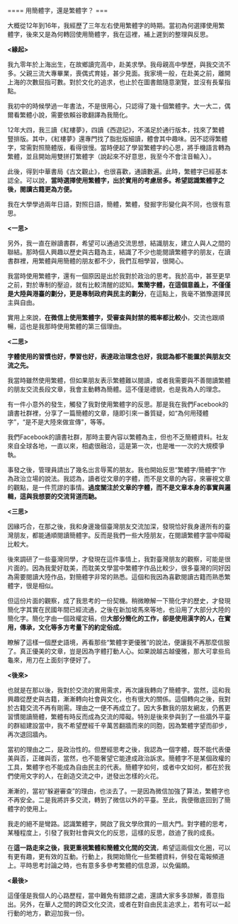 ==== 用簡體字，還是繁體字？ ===

大概從12年到16年，我經歷了三年左右使用繁體字的時期。當初為何選擇使用繁體字，後來又是為何轉回使用簡體字，我在這裡，補上遲到的整理與反思。

**<緣起>**

我九零年於上海出生，在故鄉讀完高中，赴美求學。我母親高中學歷，與我交流不多。父親三流大專畢業，喪偶式育娃，甚少見面。我家境一般，在赴美之前，離開上海的次數屈指可數。對於文化的追求，也止於在圖書館隨意瀏覽，並沒有長輩指點。

我初中的時候學過一年書法，不是很用心，只認得了幾十個繁體字。大一大二，偶爾看繁體小說，需要依賴谷歌翻譯為我簡化。

12年大四，我三讀《紅樓夢》，四讀《西遊記》，不滿足於通行版本，找來了繁體豎排版。其中，《紅樓夢》還專門找了脂批版細讀，體會其中趣味。因不認得繁體字，常需對照簡體版，看得很慢。當時便起了學習繁體字的心思，將手機語言轉為繁體，並且開始用雙拼打繁體字（說起來不好意思，我至今不會注音輸入）。

此後，得到中華書局《古文觀止》，也很喜歡，通讀數遍。此時，繁體字已經基本認全。可以說，**當時選擇使用繁體字，出於實用的考慮居多。希望認識繁體字之後，閱讀古籍更為方便。**

我在大學學過兩年日語，對照日語，簡體，繁體，發掘字形變化與不同，也很有意思。

**<一思>**

另外，我一直在辦讀書群，希望可以通過交流思想，結識朋友，建立人與人之間的聯結。那時個人興趣以歷史與古籍為主，結識了不少也能閱讀繁體字的朋友，在讀書群裡，用繁體與用簡體的朋友都不少，我們互相學習，很開心。

我當時使用繁體字，還有一個原因是出於我對於政治的思考。我於高中，甚至更早之前，對於專制的壓迫，就有比較清醒的認知。**繁簡字體，在這個意義上，不僅僅是大陸與港臺的劃分，更是專制政府與民主的劃分**，在這點上，我毫不猶豫選擇民主與自由。

實用上來說，**在微信上使用繁體字，受審查與封禁的概率都比較小**，交流也跟順暢，這也是我那時使用繁體的第三個理由。

**<二思>**

**字體使用的習慣也好，學習也好，表達政治理念也好，我認為都不能置於與朋友交流之先。**

我當時雖然使用繁體，但如果朋友表示繁體難以閱讀，或者我需要與不善閱讀繁體的朋友交流長段文章，我會主動轉為簡體。這不僅是禮貌，也是我為人的理念。

有一件小意外的發生，觸發了我對使用繁體字的反思。那是我在我們Facebook的讀書社群裡，分享了一篇簡體的文章，隨即引來一番質疑，如“為何用殘體字”，“是不是大陸來做宣傳”，等等。

我們Facebook的讀書社群，那時主要內容以繁體為主，但也不乏簡體資料。社友來自全球各地，一直以來，相處很融洽，這是第一次，也是唯一一次的大規模爭執。

事發之後，管理員請出了幾名出言辱罵的朋友。我也開始反思“繁體字/簡體字”作為政治立場的說法。我認為，讀者從文章的字體，而不是文章的內容，來審視文章的觀點，是一件荒謬的事情。**過度關注於文章的字體，而不是文章本身的事實與邏輯，這與我想要的交流背道而馳。**

**<三****思****>**

因緣巧合，在那之後，我和身邊幾個臺灣朋友交流加深，發現恰好我身邊所有的臺灣朋友，都能通順閱讀簡體字。反而是我們一些大陸朋友，在閱讀繁體字當中障礙比較大。

後來調研了一些臺灣同學，才發現在這件事情上，我對臺灣朋友的觀察，可能是很片面的。因為我愛好耽美，而耽美文學當中繁體字作品比較少，很多臺灣的同好因為需要閱讀大陸作品，對簡體字非常的熟悉。這個和我因為喜歡閱讀古籍而熟悉繁體字，很是相似。

但這份片面的觀察，成了我思考的一份契機。稍微瞭解一下簡化字的歷史，才發現簡化字其實在民國年間已經流通，之後在新加坡馬來等地，也沿用了大部分大陸的簡化字。簡化字由一個政權定稿，但**大部分簡化的工作，卻是使用漢字的人，在實用，傳承，文化等多方考量下的約定俗成**。

瞭解了這樣一個歷史語境，再看那些“繁體字更優雅”的說法，便讓我不再那麼信服了。真正優美的文章，豈是因為字體打動人心。如果說越古越優雅，那大可拿些烏龜來，用刀在上面刻字便好了。

**<後來>**

也就是在那以後，我對於交流的實用需求，再次讓我轉向了簡體字。當然，這和我興趣從歷史與古籍，漸漸轉向社會與文化，也有很大的關係。這個轉向之後，我對於古籍交流不再有剛需。理由之一便不再成立了。因大多數我的朋友網友，仍舊更習慣閱讀簡體，繁體有時反而成為交流的障礙。特別是後來參與到了一些牆外平臺的群組建設當中，我不希望歷經千辛萬苦翻牆而來的同胞，因為繁體字望而卻步，再次退回牆內。

當初的理由之二，是政治性的。但歷經思考之後，我認為一個字體，既不能代表優美與否，正確與否，當然，也不能奢望它能達成政治訴求。簡體字不是某個政權的工具，繁體字也不能成為自由民主的代表。簡體字如何，或者中文如何，都在於我們使用文字的人，在創造交流之中，迸發出怎樣的火花。

漸漸的，當初“躲避審查”的理由，也淡去了。一是因為微信加強了算法，繁體字也不再安全。二是我將許多交流，轉到了微信以外的平臺。至此，我便徹底回到了簡體字的使用上。

我走的絕不是彎路。認識繁體字，開啟了我文學欣賞的一扇大門。對字體的思考，某種程度上，引發了我對社會與文化的反思，這樣的反思，啟迪了我的成長。

在**這一路走來之後，我更重視繁體和簡體文化間的交流**，希望這兩個文化圈，可以有更有趣，更有效的互動。行動上，我開始簡化一些繁體資料，併發在電報頻道上。平時思考討論之時，也有意多多參考繁體的信息源，以免偏頗。

**<最後>**

這僅僅是我個人的心路歷程，當中難免有錯謬之處，還請大家多多諒解，善意指出。另外，在華人之間的跨亞文化交流，或者在對自由民主追求上，若有可以一起行動的地方，歡迎加我一份。